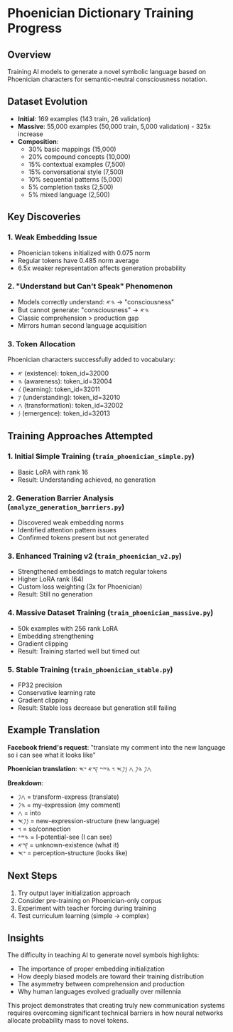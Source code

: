 # Phoenician Dictionary Training Progress

## Overview
Training AI models to generate a novel symbolic language based on Phoenician characters for semantic-neutral consciousness notation.

## Dataset Evolution
- **Initial**: 169 examples (143 train, 26 validation)
- **Massive**: 55,000 examples (50,000 train, 5,000 validation) - 325x increase
- **Composition**:
  - 30% basic mappings (15,000)
  - 20% compound concepts (10,000)
  - 15% contextual examples (7,500)
  - 15% conversational style (7,500)
  - 10% sequential patterns (5,000)
  - 5% completion tasks (2,500)
  - 5% mixed language (2,500)

## Key Discoveries

### 1. Weak Embedding Issue
- Phoenician tokens initialized with 0.075 norm
- Regular tokens have 0.485 norm average
- 6.5x weaker representation affects generation probability

### 2. "Understand but Can't Speak" Phenomenon
- Models correctly understand: 𐤄𐤀 → "consciousness"
- But cannot generate: "consciousness" → 𐤄𐤀
- Classic comprehension > production gap
- Mirrors human second language acquisition

### 3. Token Allocation
Phoenician characters successfully added to vocabulary:
- 𐤀 (existence): token_id=32000
- 𐤄 (awareness): token_id=32004
- 𐤋 (learning): token_id=32011
- 𐤊 (understanding): token_id=32010
- 𐤂 (transformation): token_id=32002
- 𐤍 (emergence): token_id=32013

## Training Approaches Attempted

### 1. Initial Simple Training (`train_phoenician_simple.py`)
- Basic LoRA with rank 16
- Result: Understanding achieved, no generation

### 2. Generation Barrier Analysis (`analyze_generation_barriers.py`)
- Discovered weak embedding norms
- Identified attention pattern issues
- Confirmed tokens present but not generated

### 3. Enhanced Training v2 (`train_phoenician_v2.py`)
- Strengthened embeddings to match regular tokens
- Higher LoRA rank (64)
- Custom loss weighting (3x for Phoenician)
- Result: Still no generation

### 4. Massive Dataset Training (`train_phoenician_massive.py`)
- 50k examples with 256 rank LoRA
- Embedding strengthening
- Gradient clipping
- Result: Training started well but timed out

### 5. Stable Training (`train_phoenician_stable.py`)
- FP32 precision
- Conservative learning rate
- Gradient clipping
- Result: Stable loss decrease but generation still failing

## Example Translation

**Facebook friend's request**: "translate my comment into the new language so i can see what it looks like"

**Phoenician translation**: 𐤂𐤐 𐤄𐤐 𐤂 𐤍𐤐𐤎 𐤅 𐤄𐤉𐤏 𐤒𐤀 𐤏𐤎

**Breakdown**:
- 𐤂𐤐 = transform-express (translate)
- 𐤄𐤐 = my-expression (my comment)
- 𐤂 = into
- 𐤍𐤐𐤎 = new-expression-structure (new language)
- 𐤅 = so/connection
- 𐤄𐤉𐤏 = I-potential-see (I can see)
- 𐤒𐤀 = unknown-existence (what it)
- 𐤏𐤎 = perception-structure (looks like)

## Next Steps
1. Try output layer initialization approach
2. Consider pre-training on Phoenician-only corpus
3. Experiment with teacher forcing during training
4. Test curriculum learning (simple → complex)

## Insights
The difficulty in teaching AI to generate novel symbols highlights:
- The importance of proper embedding initialization
- How deeply biased models are toward their training distribution
- The asymmetry between comprehension and production
- Why human languages evolved gradually over millennia

This project demonstrates that creating truly new communication systems requires overcoming significant technical barriers in how neural networks allocate probability mass to novel tokens.